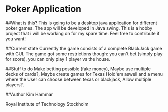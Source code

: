 # Poker Application

##What is this?
This is going to be a desktop java application for different poker games. The app will be developed in Java swing. This is a hobby project that i will be working on for my spare time. Feel free to contribute if you want!

##Current state
Currently the game consists of a complete BlackJack game with GUI. The game  got some restrictions though: you can't bet (simply play for score), you can only play 1 player vs the house.

##Stuff to do
Make betting possible (fake money), Maybe use multiple decks of cards?, Maybe create games for Texas Hold'em aswell and a menu where the User can choose between texas or blackjack, Allow multiple players?.

##Author
Kim Hammar

Royal Institute of Technology Stockholm
